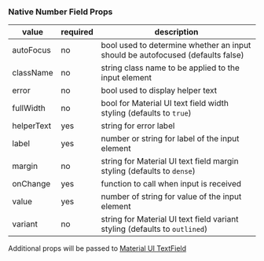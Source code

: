 ### Native Number Field Props

| value      | required | description                                                                    |
| ---------- | -------- | ------------------------------------------------------------------------------ |
| autoFocus  | no       | bool used to determine whether an input should be autofocused (defaults false) |
| className  | no       | string class name to be applied to the input element                           |
| error      | no       | bool used to display helper text                                               |
| fullWidth  | no       | bool for Material UI text field width styling (defaults to `true`)             |
| helperText | yes      | string for error label                                                         |
| label      | yes      | number or string for label of the input element                                |
| margin     | no       | string for Material UI text field margin styling (defaults to `dense`)         |
| onChange   | yes      | function to call when input is received                                        |
| value      | yes      | number of string for value of the input element                                |
| variant    | no       | string for Material UI text field variant styling (defaults to `outlined`)     |

Additional props will be passed to [Material UI TextField](https://material-ui.com/api/text-field/)
